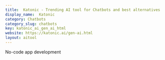 ```yaml
---
title:  Katonic - Trending AI tool for Chatbots and best alternatives
display_name:  Katonic
category: Chatbots
category_slug: chatbots
key: katonic_ai_gen_ai_html
website: https://katonic.ai/gen-ai.html
layout: aitool
---
```


No-code app development
